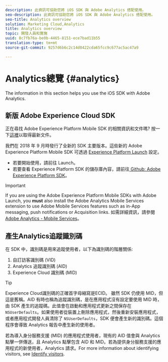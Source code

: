 ```yaml
---
description: 此資訊可協助您將 iOS SDK 與 Adobe Analytics 搭配使用。
seo-description: 此資訊可協助您將 iOS SDK 與 Adobe Analytics 搭配使用。
seo-title: Analytics overview
solution: Marketing Cloud,Analytics
title: Analytics overview
topic: 開發人員和實施
uuid: 8c7fb76a-be0b-4465-8151-ece7bad11b55
translation-type: tm+mt
source-git-commit: 9257d6b6c2c14d0422cda65fcc9c677ac5ac47a9

---
```



# Analytics總覽 {#analytics}

The information in this section helps you use the iOS SDK with Adobe Analytics.

## 新版 Adobe Experience Cloud SDK

正在尋找 Adobe Experience Platform Mobile SDK 的相關資訊和文件嗎? 按一下[這裡](https://aep-sdks.gitbook.io/docs/)以取得最新文件。

我們在 2018 年 9 月時發行了全新的 SDK 主要版本。這些新的 Adobe Experience Platform Mobile SDK 可透過 [Experience Platform Launch](https://www.adobe.com/experience-platform/launch.html) 設定。

* 若要開始使用，請前往 Launch。
* 若要查看 Experience Platform SDK 的儲存庫內容，請前往[ Github: Adobe Experience Platform SDK](https://github.com/Adobe-Marketing-Cloud/acp-sdks)。

>[!IMPORTANT]
>
> If you are using the Adobe Experience Platform Mobile SDKs with Adobe Launch, you **must** also install the Adobe Analytics Mobile Services extension to use Adobe Mobile Services features such as in-App messaging, push notifications or Acquisition links. 如需詳細資訊，請參閱 [Adobe Analytics - Mobile Services](https://aep-sdks.gitbook.io/docs/using-mobile-extensions/adobe-analytics-mobile-services)。

## 產生Analytics追蹤識別碼

在 SDK 中，識別碼是用來追蹤使用者，以下為識別碼的階層關係:

1. 自訂訪客識別碼 (VID)
2. Analytics 追蹤識別碼 (AID)
3. Experience Cloud 識別碼 (MID)

>[!TIP]
>
>Experience Cloud識別碼的正確首字母縮寫是ECID。 雖然 SDK 仍使用 MID，但這是舊稱。AID 有時也稱為追蹤識別碼，是在應用程式沒有設定要使用 MID 時，由 SDK 產生的追蹤碼。此值會在啟動和應用程式更新之間保存在 `NSUserDefaults`。如果使用者從裝置上刪除應用程式，然後重新安裝應用程式，或者應用程式開發人員清除了 `NSUserDefaults`，SDK 便會產生新的識別碼。這個程序會導致 Analytics 報告中產生新的使用者。

若為導入身分服務支援 (MID) 的應用程式使用者，現有的 AID 值會與 Analytics 點擊一併傳送，且 Analytics 點擊包含 AID 和 MID。若為提供身分服務支援的應用程式的新使用者，Analytics 請求。For more information about identifying visitors, see [Identify visitors](https://docs.adobe.com/content/help/en/analytics/export/analytics-data-feed/data-feed-contents/datafeeds-visid.html).
